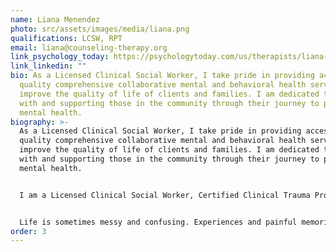 ```yaml
---
name: Liana Menendez
photo: src/assets/images/media/liana.png
qualifications: LCSW, RPT
email: liana@counseling-therapy.org
link_psychology_today: https://psychologytoday.com/us/therapists/liana-menendez-port-orange-fl/701796
link_linkedin: ""
bio: As a Licensed Clinical Social Worker, I take pride in providing accessible,
  quality comprehensive collaborative mental and behavioral health services to
  improve the quality of life of clients and families. I am dedicated to working
  with and supporting those in the community through their journey to positive
  mental health.
biography: >-
  As a Licensed Clinical Social Worker, I take pride in providing accessible,
  quality comprehensive collaborative mental and behavioral health services to
  improve the quality of life of clients and families. I am dedicated to working
  with and supporting those in the community through their journey to positive
  mental health.


  I am a Licensed Clinical Social Worker, Certified Clinical Trauma Professional, Registered Play Therapist, and EMDR trained.


  Life is sometimes messy and confusing. Experiences and painful memories weave through aspects of our lives and can be overwhelming and unbearable for anyone. Even when problems aren't so big and it would be helpful to talk to someone, I am available to listen, assist, and support your growth and well-being.
order: 3
---
```

